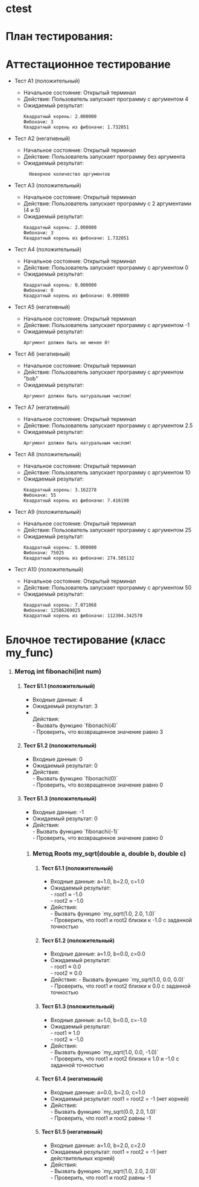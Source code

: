 # ctest
# План тестирования:

# Аттестационное тестирование

  - Тест А1 (положительный)
    - Начальное состояние: Открытый терминал
    - Действие: Пользователь запускает программу с аргументом 4
    - Ожидаемый результат:
        ```            
      	Квадратный корень: 2.000000
      	Фибоначи: 3
      	Квадратный корень из фибоначи: 1.732051
        ```               

  - Тест А2 (негативный)
    - Начальное состояние: Открытый терминал
    - Действие: Пользователь запускает программу без аргумента
    - Ожидаемый результат: 
      ```                  
     	Неверное количество аргументов
      ```                         

  - Тест А3 (положительный)
    - Начальное состояние: Открытый терминал
    - Действие: Пользователь запускает программу с 2 аргументами (4 и 5)
    - Ожидаемый результат: 
        ```                     
      	Квадратный корень: 2.000000
      	Фибоначи: 3
      	Квадратный корень из фибоначи: 1.732051
        ```                      

  - Тест А4 (положительный)
    - Начальное состояние: Открытый терминал
    - Действие: Пользователь запускает программу с аргументом 0
    - Ожидаемый результат: 
        ```                           
      	Квадратный корень: 0.000000
      	Фибоначи: 0
      	Квадратный корень из фибоначи: 0.000000
        ```                           

  - Тест А5 (негативный)
    - Начальное состояние: Открытый терминал
    - Действие: Пользователь запускает программу с аргументом -1
    - Ожидаемый результат: 
        ```                            
      	Аргумент должен быть не менее 0!
        ```                     

  - Тест А6 (негативный)
    - Начальное состояние: Открытый терминал
    - Действие: Пользователь запускает программу с аргументом "bob"
    - Ожидаемый результат: 
        ```                       
      	Аргумент должен быть натуральным числом!
        ```                     

  - Тест А7 (негативный)
    - Начальное состояние: Открытый терминал
    - Действие: Пользователь запускает программу с аргументом 2.5
    - Ожидаемый результат: 
        ```                       
      	Аргумент должен быть натуральным числом!
        ```                     

  - Тест А8 (положительный)
    - Начальное состояние: Открытый терминал
    - Действие: Пользователь запускает программу с аргументом 10
    - Ожидаемый результат: 
        ```                       
      	Квадратный корень: 3.162278
      	Фибоначи: 55
      	Квадратный корень из фибоначи: 7.416198
        ```                     

  - Тест А9 (положительный)
    - Начальное состояние: Открытый терминал
    - Действие: Пользователь запускает программу с аргументом 25
    - Ожидаемый результат: 
        ```                       
      	Квадратный корень: 5.000000
      	Фибоначи: 75025
      	Квадратный корень из фибоначи: 274.585132
        ```                     

  - Тест А10 (положительный)
    - Начальное состояние: Открытый терминал
    - Действие: Пользователь запускает программу с аргументом 50
    - Ожидаемый результат: 
        ```                       
      	Квадратный корень: 7.071068
      	Фибоначи: 12586269025
      	Квадратный корень из фибоначи: 112304.342570
        ```                     

# Блочное тестирование (класс my_func)
<ol>
  <li>
    <h3>Метод int fibonachi(int num)</h3>
    <ol>
    	<li>
    	  <h4>Тест Б1.1 (положительный)</h4>
    	  <ul>
    	    <li>Входные данные: 4</li>
    	    <li>Ожидаемый результат: 3</li>
    	    <li></br>
            Действия:</br>
    	        - Вызвать функцию `fibonachi(4)`</br>
    	        - Проверить, что возвращенное значение равно 3</br>
    	    </li>
    	  </ul>
    	</li>
    	<li>
    	  <h4>Тест Б1.2 (положительный)</h4>
    	  <ul>
    	    <li>Входные данные: 0</li>
    	    <li>Ожидаемый результат: 0</li>
    	    <li>Действия:</br>
    	        - Вызвать функцию `fibonachi(0)`</br>
    	        - Проверить, что возвращенное значение равно 0</br>
    	    </li>
    	  </ul>
    	</li>
    	<li>
    	  <h4>Тест Б1.3 (положительный)</h4>
    	  <ul>
    	    <li>Входные данные: -1</li>
    	    <li>Ожидаемый результат: 0</li>
    	    <li>Действия:</br>
    	        - Вызвать функцию `fibonachi(-1)`</br>
    	        - Проверить, что возвращенное значение равно 0</br>
    	    </li>
    	  </ul>
    	</li>
  </li>
<ol>
  <li>
    <h3>Метод Roots my_sqrt(double a, double b, double c)</h3>
    <ol>
    	<li>
    	  <h4>Тест Б1.1 (положительный)</h4>
    	  <ul>
    	    <li>Входные данные: a=1.0, b=2.0, c=1.0</li>
    	    <li>Ожидаемый результат: </br>
    	    	- root1 ≈ -1.0</br>
    	    	- root2 ≈ -1.0</br>
    	    </li>
    	    <li>Действия:</br>
    	        - Вызвать функцию `my_sqrt(1.0, 2.0, 1.0)`</br>
    	        - Проверить, что root1 и root2 близки к -1.0 с заданной точностью</br>
    	    </li>
    	  </ul>
    	</li>
    	<li>
    	  <h4>Тест Б1.2 (положительный)</h4>
    	  <ul>
    	    <li>Входные данные: a=1.0, b=0.0, c=0.0</li>
    	    <li>Ожидаемый результат: </br>
    	    	- root1 ≈ 0.0</br>
    	    	- root2 ≈ 0.0</br>
    	    </li>
    	    <li>Действия:
    	        - Вызвать функцию `my_sqrt(1.0, 0.0, 0.0)`</br>
    	        - Проверить, что root1 и root2 близки к 0.0 с заданной точностью</br>
    	    </li>
    	  </ul>
    	</li>
    	<li>
    	  <h4>Тест Б1.3 (положительный)</h4>
    	  <ul>
    	    <li>Входные данные: a=1.0, b=0.0, c=-1.0</li>
    	    <li>Ожидаемый результат:</br> 
    	    	- root1 ≈ 1.0</br>
    	    	- root2 ≈ -1.0</br>
    	    </li>
    	    <li>Действия:</br>
    	        - Вызвать функцию `my_sqrt(1.0, 0.0, -1.0)`</br>
    	        - Проверить, что root1 и root2 близки к 1.0 и -1.0 с заданной точностью</br>
    	    </li>
    	  </ul>
    	</li>
    	<li>
    	  <h4>Тест Б1.4 (негативный)</h4>
    	  <ul>
    	    <li>Входные данные: a=0.0, b=2.0, c=1.0</li>
    	    <li>Ожидаемый результат: root1 = root2 = -1 (нет корней)</li>
    	    <li>Действия:</br>
    	        - Вызвать функцию `my_sqrt(0.0, 2.0, 1.0)`</br>
    	        - Проверить, что root1 и root2 равны -1</br>
    	    </li>
    	  </ul>
    	</li>
    	<li>
    	  <h4>Тест Б1.5 (негативный)</h4>
    	  <ul>
    	    <li>Входные данные: a=1.0, b=2.0, c=2.0</li>
    	    <li>Ожидаемый результат: root1 = root2 = -1 (нет действительных корней)</li>
    	    <li>Действия:</br>
    	        - Вызвать функцию `my_sqrt(1.0, 2.0, 2.0)`</br>
    	        - Проверить, что root1 и root2 равны -1</br>
    	    </li>
    	  </ul>
    	</li>
    </ol>
  </li>
</ol>
